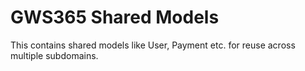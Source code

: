 # GWS365 Shared Models
This contains shared models like User, Payment etc. for reuse across multiple subdomains.